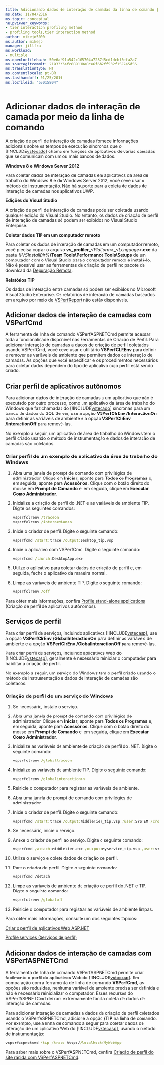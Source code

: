 ```yaml
---
title: Adicionando dados de interação de camadas da linha de comando | Microsoft Docs
ms.date: 11/04/2016
ms.topic: conceptual
helpviewer_keywords:
- tier interaction profiling method
- profiling tools,tier interaction method
author: mikejo5000
ms.author: mikejo
manager: jillfra
ms.workload:
- multiple
ms.openlocfilehash: 50e6af91a542c105704a7237d5cd1dcbf8efa2a7
ms.sourcegitcommit: 2193323efc608118e0ce6f6b2ff532f158245d56
ms.translationtype: HT
ms.contentlocale: pt-BR
ms.lasthandoff: 01/25/2019
ms.locfileid: "55015804"
---
```

# <a name="add-tier-interaction-data-from-the-command-line"></a>Adicionar dados de interação de camada por meio da linha de comando

A criação de perfil de interação de camadas fornece informações adicionais sobre os tempos de execução síncronos que o [!INCLUDE[vstecado](../data-tools/includes/vstecado_md.md)] chama em funções de aplicativos de várias camadas que se comunicam com um ou mais bancos de dados.

**Windows 8 e Windows Server 2012**

Para coletar dados de interação de camadas em aplicativos da área de trabalho do Windows 8 e do Windows Server 2012, você deve usar o método de instrumentação. Não há suporte para a coleta de dados de interação de camadas nos aplicativos UWP.

**Edições do Visual Studio**

A criação de perfil de interação de camadas pode ser coletada usando qualquer edição do Visual Studio. No entanto, os dados de criação de perfil de interação de camadas só podem ser exibidos no Visual Studio Enterprise.

**Coletar dados TIP em um computador remoto**

Para coletar os dados de interação de camadas em um computador remoto, você precisa copiar o arquivo **vs_profiler\_**_\<Platform>_**\_**_\<Language>_**.exe** da pasta _%VSInstallDir%_**\Team Tools\Performance Tools\Setups** de um computador com o Visual Studio para o computador remoto e instalá-lo. Não é possível usar as ferramentas de criação de perfil no pacote de download da [Depuração Remota](../debugger/remote-debugging.md).

**Relatórios TIP**

Os dados de interação entre camadas só podem ser exibidos no Microsoft Visual Studio Enterprise. Os relatórios de interação de camadas baseados em arquivo por meio de [VSPerfReport](../profiling/vsperfreport.md) não estão disponíveis.

## <a name="add-tier-interaction-data-with-vsperfcmd"></a>Adicionar dados de interação de camadas com VSPerfCmd

A ferramenta de linha de comando VSPerfASPNETCmd permite acessar toda a funcionalidade disponível nas Ferramentas de Criação de Perfil. Para adicionar interação de camadas a dados de criação de perfil coletados usando VSPerfCmd, você deve usar o utilitário **VSPerfCLREnv** para definir e remover as variáveis de ambiente que permitem dados de interação de camadas. As opções que você especificar e os procedimentos necessários para coletar dados dependem do tipo de aplicativo cujo perfil está sendo criado.

## <a name="profile-stand-alone-applications"></a>Criar perfil de aplicativos autônomos

Para adicionar dados de interação de camadas a um aplicativo que não é executado por outro processo, como um aplicativo da área de trabalho do Windows que faz chamadas do [!INCLUDE[vstecado](../data-tools/includes/vstecado_md.md)] síncronas para um banco de dados do SQL Server, use a opção **VSPerfClrEnv /InteractionOn** para definir as variáveis de ambiente e a opção **VSPerfClrEnv /InteractionOff** para removê-las.

No exemplo a seguir, um aplicativo de área de trabalho do Windows tem o perfil criado usando o método de instrumentação e dados de interação de camadas são coletados.

### <a name="profile-a-windows-desktop-application-example"></a>Criar perfil de um exemplo de aplicativo da área de trabalho do Windows

1. Abra uma janela de prompt de comando com privilégios de administrador. Clique em **Iniciar**, aponte para **Todos os Programas** e, em seguida, aponte para **Acessórios**. Clique com o botão direito do mouse em **Prompt de Comando** e, em seguida, clique em **Executar Como Administrador**.

2. Inicialize a criação de perfil do .NET e as variáveis de ambiente TIP. Digite os seguintes comandos:

    ```cmd
    vsperfclrenv /traceon
    vsperfclrenv /interactionon
    ```

3. Inicie o criador de perfil. Digite o seguinte comando:

    ```cmd
    vsperfcmd /start:trace /output:Desktop_tip.vsp 
    ```

4. Inicie o aplicativo com VSPerfCmd. Digite o seguinte comando:

    ```cmd
    vsperfcmd /launch:DesktopApp.exe
    ```

5. Utilize o aplicativo para coletar dados de criação de perfil e, em seguida, feche o aplicativo da maneira normal.

6. Limpe as variáveis de ambiente TIP. Digite o seguinte comando:

    ```cmd
    vsperfclrenv /off
    ```

Para obter mais informações, confira [Profile stand-alone applications](../profiling/command-line-profiling-of-stand-alone-applications.md) (Criação de perfil de aplicativos autônomos).

## <a name="profile-services"></a>Serviços de perfil

Para criar perfil de serviços, incluindo aplicativos [!INCLUDE[vstecasp](../code-quality/includes/vstecasp_md.md)], use a opção **VSPerfClrEnv /GlobalInteractionOn** para definir as variáveis de ambiente e a opção **VSPerfClrEnv /GlobalInteractionOff** para removê-las.

Para criar perfil de serviços, incluindo aplicativos Web do [!INCLUDE[vstecasp](../code-quality/includes/vstecasp_md.md)], geralmente é necessário reiniciar o computador para habilitar a criação de perfil.

No exemplo a seguir, um serviço do Windows tem o perfil criado usando o método de instrumentação e dados de interação de camadas são coletados.

### <a name="profile-a-windows-service-example"></a>Criação de perfil de um serviço do Windows

1. Se necessário, instale o serviço.

2. Abra uma janela de prompt de comando com privilégios de administrador. Clique em **Iniciar**, aponte para **Todos os Programas** e, em seguida, aponte para **Acessórios**. Clique com o botão direito do mouse em **Prompt de Comando** e, em seguida, clique em **Executar Como Administrador**.

3. Inicialize as variáveis de ambiente de criação de perfil do .NET. Digite o seguinte comando:

    ```cmd
    vsperfclrenv /globaltraceon
    ```

4. Inicialize as variáveis de ambiente TIP. Digite o seguinte comando:

    ```cmd
    vsperfclrenv /globalinteractionon
    ```

5. Reinicie o computador para registrar as variáveis de ambiente.

6. Abra uma janela de prompt de comando com privilégios de administrador.

7. Inicie o criador de perfil. Digite o seguinte comando:

    ```cmd
    vsperfcmd /start:trace /output:MiddleTier_tip.vsp /user:SYSTEM /crosssession 
    ```

8. Se necessário, inicie o serviço.

9. Anexe o criador de perfil ao serviço. Digite o seguinte comando:

    ```cmd
    vsperfcmd /attach:MiddleTier.exe /output:MyService_tip.vsp /user:SYSTEM /crosssession 
    ```

10. Utilize o serviço e colete dados de criação de perfil.

11. Pare o criador de perfil. Digite o seguinte comando:

     `vsperfcmd /detach`

12. Limpe as variáveis de ambiente de criação de perfil do .NET e TIP. Digite o seguinte comando:

    ```cmd
    vsperfclrenv /globaloff
    ```

13. Reinicie o computador para registrar as variáveis de ambiente limpas.

Para obter mais informações, consulte um dos seguintes tópicos:

[Criar o perfil de aplicativos Web ASP.NET](../profiling/command-line-profiling-of-aspnet-web-applications.md)

[Profile services (Serviços de perfil)](../profiling/command-line-profiling-of-services.md)

## <a name="add-tier-interaction-data-with-vsperfaspnetcmd"></a>Adicionar dados de interação de camadas com VSPerfASPNETCmd

A ferramenta de linha de comando VSPerfASPNETCmd permite criar facilmente o perfil de aplicativos Web do [!INCLUDE[vstecasp](../code-quality/includes/vstecasp_md.md)]. Em comparação com a ferramenta de linha de comando **VSPerfCmd**, as opções são reduzidas, nenhuma variável de ambiente precisa ser definida e não é necessário reinicializar o computador. Esses recursos do VSPerfASPNETCmd deixam extremamente fácil a coleta de dados de interação de camadas.

Para adicionar interação de camadas a dados de criação de perfil coletados usando o VSPerfASPNETCmd, adicione a opção **/TIP** na linha de comando. Por exemplo, use a linha de comando a seguir para coletar dados de interação de um aplicativo Web do [!INCLUDE[vstecasp](../code-quality/includes/vstecasp_md.md)], usando o método de instrumentação:

```cmd
vsperfaspnetcmd /tip /trace http://localhost/MyWebApp
```

Para saber mais sobre o VSPerfASPNETCmd, confira [Criação de perfil do site rápida com VSPerfASPNETCmd](../profiling/rapid-web-site-profiling-with-vsperfaspnetcmd.md).